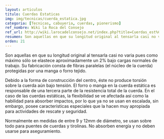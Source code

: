 ```yaml
---
layout: articulos
titulo: Cuerdas Estaticas
img: img/tecnicas/cuerda_estatica.jpg
categoria: [Tecnicas, cabuyeria, cuerdas, pionerismo]
ref_nombre: Wiki la Roca del Consejo
ref_url: http://wiki.larocadelconsejo.net/index.php?title=Cuerdas_est%C3%A1ticas
resumen: Son aquellas en que su longitud original al tensarla casi no varia pues como máximo sólo se elastece aproximadamente un 2% bajo cargas normales de trabajo.
orden: 21
---
```

Son aquellas en que su longitud original al tensarla casi no varia pues como máximo sólo se elastece aproximadamente un 2% bajo cargas normales de trabajo. Su fabricación consta de fibras paralelas (el núcleo de la cuerda) protegidas por una manga o forro tejido.

Debido a la forma de construcción del centro, éste no produce torsión sobre la cuerda aún bajo tensión. El forro o manga en la cuerda estática es responsable de una tercera parte de la resistencia total de la cuerda. En el caso de las cuerdas estáticas, la flexibilidad se ve afectada así como la habilidad para absorber impactos, por lo que ya no se usan en escalada, sin embargo, posee características especiales que la hacen muy apropiada para actividades de rescate y seguridad.

Normalmente en medidas de entre 9 y 12mm de diámetro, se usan sobre todo para puentes de cuerdas y tirolinas. No absorben energía y no deben usarse para aseguramiento.
